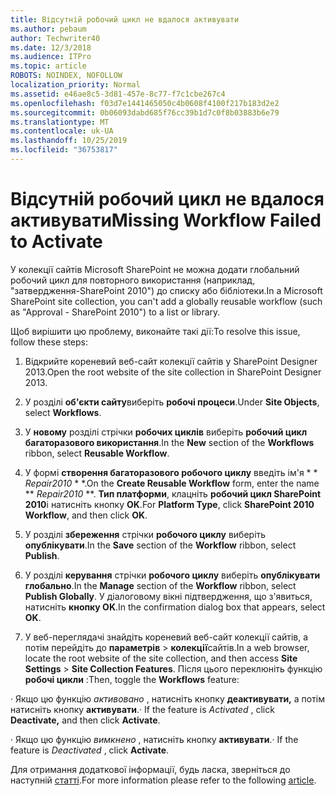 ```yaml
---
title: Відсутній робочий цикл не вдалося активувати
ms.author: pebaum
author: Techwriter40
ms.date: 12/3/2018
ms.audience: ITPro
ms.topic: article
ROBOTS: NOINDEX, NOFOLLOW
localization_priority: Normal
ms.assetid: e46ae8c5-3d81-457e-8c77-f7c1cbe267c4
ms.openlocfilehash: f03d7e1441465050c4b0608f4100f217b183d2e2
ms.sourcegitcommit: 0b06093dabd685f76cc39b1d7c0f8b03883b6e79
ms.translationtype: MT
ms.contentlocale: uk-UA
ms.lasthandoff: 10/25/2019
ms.locfileid: "36753817"
---
```

# <a name="missing-workflow-failed-to-activate"></a><span data-ttu-id="8d549-102">Відсутній робочий цикл не вдалося активувати</span><span class="sxs-lookup"><span data-stu-id="8d549-102">Missing Workflow Failed to Activate</span></span>

<span data-ttu-id="8d549-103">У колекції сайтів Microsoft SharePoint не можна додати глобальний робочий цикл для повторного використання (наприклад, "затвердження-SharePoint 2010") до списку або бібліотеки.</span><span class="sxs-lookup"><span data-stu-id="8d549-103">In a Microsoft SharePoint site collection, you can't add a globally reusable workflow (such as "Approval - SharePoint 2010") to a list or library.</span></span>
  
<span data-ttu-id="8d549-104">Щоб вирішити цю проблему, виконайте такі дії:</span><span class="sxs-lookup"><span data-stu-id="8d549-104">To resolve this issue, follow these steps:</span></span> 
  
1. <span data-ttu-id="8d549-105">Відкрийте кореневий веб-сайт колекції сайтів у SharePoint Designer 2013.</span><span class="sxs-lookup"><span data-stu-id="8d549-105">Open the root website of the site collection in SharePoint Designer 2013.</span></span>
  
2. <span data-ttu-id="8d549-106">У розділі **об'єкти сайту**виберіть **робочі процеси**.</span><span class="sxs-lookup"><span data-stu-id="8d549-106">Under **Site Objects**, select **Workflows**.</span></span> 
  
3. <span data-ttu-id="8d549-107">У **новому** розділі стрічки **робочих циклів** виберіть **робочий цикл багаторазового використання**.</span><span class="sxs-lookup"><span data-stu-id="8d549-107">In the **New** section of the **Workflows** ribbon, select **Reusable Workflow**.</span></span> 
  
4. <span data-ttu-id="8d549-108">У формі **створення багаторазового робочого циклу** введіть ім'я \* \* *Repair2010* \* \*.</span><span class="sxs-lookup"><span data-stu-id="8d549-108">On the **Create Reusable Workflow** form, enter the name \*\* *Repair2010* \*\*.</span></span> <span data-ttu-id="8d549-109">**Тип платформи**, клацніть **робочий цикл SharePoint 2010**і натисніть кнопку **OK**.</span><span class="sxs-lookup"><span data-stu-id="8d549-109">For **Platform Type**, click **SharePoint 2010 Workflow**, and then click **OK**.</span></span> 
  
1. <span data-ttu-id="8d549-110">У розділі **збереження** стрічки **робочого циклу** виберіть **опублікувати**.</span><span class="sxs-lookup"><span data-stu-id="8d549-110">In the **Save** section of the **Workflow** ribbon, select **Publish**.</span></span> 
  
2. <span data-ttu-id="8d549-111">У розділі **керування** стрічки **робочого циклу** виберіть **опублікувати глобально**.</span><span class="sxs-lookup"><span data-stu-id="8d549-111">In the **Manage** section of the **Workflow** ribbon, select **Publish Globally**.</span></span> <span data-ttu-id="8d549-112">У діалоговому вікні підтвердження, що з'явиться, натисніть **кнопку OK**.</span><span class="sxs-lookup"><span data-stu-id="8d549-112">In the confirmation dialog box that appears, select **OK**.</span></span> 
  
3. <span data-ttu-id="8d549-113">У веб-переглядачі знайдіть кореневий веб-сайт колекції сайтів, а потім перейдіть до **параметрів** \> **колекції**сайтів.</span><span class="sxs-lookup"><span data-stu-id="8d549-113">In a web browser, locate the root website of the site collection, and then access **Site Settings** \> **Site Collection Features**.</span></span> <span data-ttu-id="8d549-114">Після цього переклюніть функцію **робочі цикли** :</span><span class="sxs-lookup"><span data-stu-id="8d549-114">Then, toggle the **Workflows** feature:</span></span> 
  
<span data-ttu-id="8d549-115">· Якщо цю функцію *активовано* , натисніть кнопку **деактивувати,** а потім натисніть кнопку **активувати**.</span><span class="sxs-lookup"><span data-stu-id="8d549-115">· If the feature is  *Activated*  , click **Deactivate,** and then click **Activate**.</span></span> 
  
<span data-ttu-id="8d549-116">· Якщо цю функцію *вимкнено* , натисніть кнопку **активувати**.</span><span class="sxs-lookup"><span data-stu-id="8d549-116">· If the feature is  *Deactivated*  , click **Activate**.</span></span> 
  
<span data-ttu-id="8d549-117">Для отримання додаткової інформації, будь ласка, зверніться до наступній [статті](https://go.microsoft.com/fwlink/?linkid=2047770&amp;clcid=0x409).</span><span class="sxs-lookup"><span data-stu-id="8d549-117">For more information please refer to the following [article](https://go.microsoft.com/fwlink/?linkid=2047770&amp;clcid=0x409).</span></span>
  

